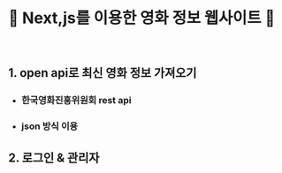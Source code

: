 # :ghost: Next,js를 이용한 영화 정보 웹사이트 :ghost:
<br>

## 1. open api로 최신 영화 정보 가져오기
- ### 한국영화진흥위원회 rest api 
- ### json 방식 이용

## 2. 로그인 & 관리자 
